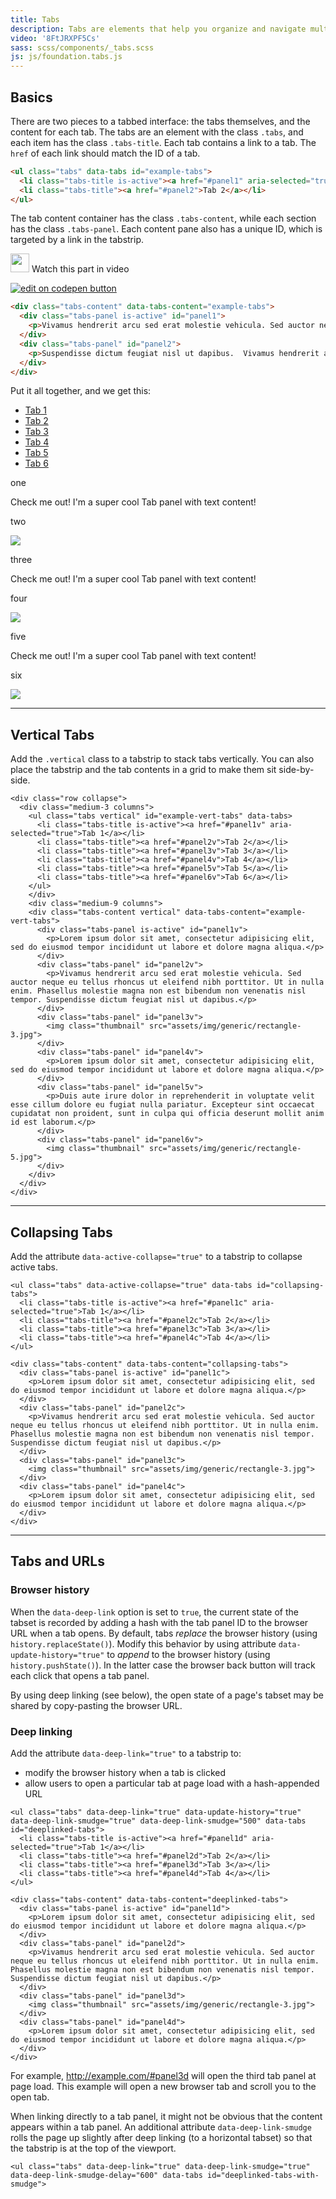 ```yaml
---
title: Tabs
description: Tabs are elements that help you organize and navigate multiple documents in a single container. They can be used for switching between items in the container.
video: '8FtJRXPF5Cs'
sass: scss/components/_tabs.scss
js: js/foundation.tabs.js
---
```


## Basics

There are two pieces to a tabbed interface: the tabs themselves, and the content for each tab. The tabs are an element with the class `.tabs`, and each item has the class `.tabs-title`. Each tab contains a link to a tab. The `href` of each link should match the ID of a tab.

```html
<ul class="tabs" data-tabs id="example-tabs">
  <li class="tabs-title is-active"><a href="#panel1" aria-selected="true">Tab 1</a></li>
  <li class="tabs-title"><a href="#panel2">Tab 2</a></li>
</ul>
```

The tab content container has the class `.tabs-content`, while each section has the class `.tabs-panel`. Each content pane also has a unique ID, which is targeted by a link in the tabstrip.

<p>
  <a class="" data-open-video="0:39"><img src="https://www.elastic.co/static/images/svg/video-play-btn.svg" class="video-icon" height="30" width="30" alt=""> Watch this part in video</a>
</p>

<div class="docs-codepen-container">
  <a class="codepen-logo-link" href="https://codepen.io/IamManchanda/pen/VbdGKj?editors=1000" target="_blank"><img src="{{root}}assets/img/logos/codepen-button.svg" class="" height="" width="" alt="edit on codepen button"></a>
</div>

```html
<div class="tabs-content" data-tabs-content="example-tabs">
  <div class="tabs-panel is-active" id="panel1">
    <p>Vivamus hendrerit arcu sed erat molestie vehicula. Sed auctor neque eu tellus rhoncus ut eleifend nibh porttitor. Ut in nulla enim. Phasellus molestie magna non est bibendum non venenatis nisl tempor. Suspendisse dictum feugiat nisl ut dapibus.</p>
  </div>
  <div class="tabs-panel" id="panel2">
    <p>Suspendisse dictum feugiat nisl ut dapibus.  Vivamus hendrerit arcu sed erat molestie vehicula. Ut in nulla enim. Phasellus molestie magna non est bibendum non venenatis nisl tempor.  Sed auctor neque eu tellus rhoncus ut eleifend nibh porttitor.</p>
  </div>
</div>
```

Put it all together, and we get this:

<ul class="tabs" data-tabs id="example-tabs">
  <li class="tabs-title is-active"><a href="#panel1" aria-selected="true">Tab 1</a></li>
  <li class="tabs-title"><a href="#panel2">Tab 2</a></li>
  <li class="tabs-title"><a href="#panel3">Tab 3</a></li>
  <li class="tabs-title"><a href="#panel4">Tab 4</a></li>
  <li class="tabs-title"><a href="#panel5">Tab 5</a></li>
  <li class="tabs-title"><a href="#panel6">Tab 6</a></li>
</ul>

<div class="tabs-content" data-tabs-content="example-tabs">
  <div class="tabs-panel is-active" id="panel1">
    <p>one</p>
    <p>Check me out! I'm a super cool Tab panel with text content!</p>
  </div>
  <div class="tabs-panel" id="panel2">
    <p>two</p>
    <img class="thumbnail" src="assets/img/generic/rectangle-7.jpg">
  </div>
  <div class="tabs-panel" id="panel3">
    <p>three</p>
    <p>Check me out! I'm a super cool Tab panel with text content!</p>
  </div>
  <div class="tabs-panel" id="panel4">
    <p>four</p>
    <img class="thumbnail" src="assets/img/generic/rectangle-2.jpg">
  </div>
  <div class="tabs-panel" id="panel5">
    <p>five</p>
    <p>Check me out! I'm a super cool Tab panel with text content!</p>
  </div>
  <div class="tabs-panel" id="panel6">
    <p>six</p>
    <img class="thumbnail" src="assets/img/generic/rectangle-8.jpg">
  </div>
</div>

---

## Vertical Tabs

Add the `.vertical` class to a tabstrip to stack tabs vertically. You can also place the tabstrip and the tab contents in a grid to make them sit side-by-side.

```html_example
<div class="row collapse">
  <div class="medium-3 columns">
    <ul class="tabs vertical" id="example-vert-tabs" data-tabs>
      <li class="tabs-title is-active"><a href="#panel1v" aria-selected="true">Tab 1</a></li>
      <li class="tabs-title"><a href="#panel2v">Tab 2</a></li>
      <li class="tabs-title"><a href="#panel3v">Tab 3</a></li>
      <li class="tabs-title"><a href="#panel4v">Tab 4</a></li>
      <li class="tabs-title"><a href="#panel5v">Tab 5</a></li>
      <li class="tabs-title"><a href="#panel6v">Tab 6</a></li>
    </ul>
    </div>
    <div class="medium-9 columns">
    <div class="tabs-content vertical" data-tabs-content="example-vert-tabs">
      <div class="tabs-panel is-active" id="panel1v">
        <p>Lorem ipsum dolor sit amet, consectetur adipisicing elit, sed do eiusmod tempor incididunt ut labore et dolore magna aliqua.</p>
      </div>
      <div class="tabs-panel" id="panel2v">
        <p>Vivamus hendrerit arcu sed erat molestie vehicula. Sed auctor neque eu tellus rhoncus ut eleifend nibh porttitor. Ut in nulla enim. Phasellus molestie magna non est bibendum non venenatis nisl tempor. Suspendisse dictum feugiat nisl ut dapibus.</p>
      </div>
      <div class="tabs-panel" id="panel3v">
        <img class="thumbnail" src="assets/img/generic/rectangle-3.jpg">
      </div>
      <div class="tabs-panel" id="panel4v">
        <p>Lorem ipsum dolor sit amet, consectetur adipisicing elit, sed do eiusmod tempor incididunt ut labore et dolore magna aliqua.</p>
      </div>
      <div class="tabs-panel" id="panel5v">
        <p>Duis aute irure dolor in reprehenderit in voluptate velit esse cillum dolore eu fugiat nulla pariatur. Excepteur sint occaecat cupidatat non proident, sunt in culpa qui officia deserunt mollit anim id est laborum.</p>
      </div>
      <div class="tabs-panel" id="panel6v">
        <img class="thumbnail" src="assets/img/generic/rectangle-5.jpg">
      </div>
    </div>
  </div>
</div>
```

---

## Collapsing Tabs

Add the attribute `data-active-collapse="true"` to a tabstrip to collapse active tabs.

```html_example
<ul class="tabs" data-active-collapse="true" data-tabs id="collapsing-tabs">
  <li class="tabs-title is-active"><a href="#panel1c" aria-selected="true">Tab 1</a></li>
  <li class="tabs-title"><a href="#panel2c">Tab 2</a></li>
  <li class="tabs-title"><a href="#panel3c">Tab 3</a></li>
  <li class="tabs-title"><a href="#panel4c">Tab 4</a></li>
</ul>

<div class="tabs-content" data-tabs-content="collapsing-tabs">
  <div class="tabs-panel is-active" id="panel1c">
    <p>Lorem ipsum dolor sit amet, consectetur adipisicing elit, sed do eiusmod tempor incididunt ut labore et dolore magna aliqua.</p>
  </div>
  <div class="tabs-panel" id="panel2c">
    <p>Vivamus hendrerit arcu sed erat molestie vehicula. Sed auctor neque eu tellus rhoncus ut eleifend nibh porttitor. Ut in nulla enim. Phasellus molestie magna non est bibendum non venenatis nisl tempor. Suspendisse dictum feugiat nisl ut dapibus.</p>
  </div>
  <div class="tabs-panel" id="panel3c">
    <img class="thumbnail" src="assets/img/generic/rectangle-3.jpg">
  </div>
  <div class="tabs-panel" id="panel4c">
    <p>Lorem ipsum dolor sit amet, consectetur adipisicing elit, sed do eiusmod tempor incididunt ut labore et dolore magna aliqua.</p>
  </div>
</div>
```

---

## Tabs and URLs

### Browser history

When the `data-deep-link` option is set to `true`, the current state of the tabset is recorded by adding a hash with the tab panel ID to the browser URL when a tab opens. By default, tabs *replace* the browser history (using `history.replaceState()`). Modify this behavior by using attribute `data-update-history="true"` to *append* to the browser history (using `history.pushState()`). In the latter case the browser back button will track each click that opens a tab panel.

By using deep linking (see below), the open state of a page's tabset may be shared by copy-pasting the browser URL.

### Deep linking

Add the attribute `data-deep-link="true"` to a tabstrip to:
- modify the browser history when a tab is clicked
- allow users to open a particular tab at page load with a hash-appended URL

```html_example
<ul class="tabs" data-deep-link="true" data-update-history="true" data-deep-link-smudge="true" data-deep-link-smudge="500" data-tabs id="deeplinked-tabs">
  <li class="tabs-title is-active"><a href="#panel1d" aria-selected="true">Tab 1</a></li>
  <li class="tabs-title"><a href="#panel2d">Tab 2</a></li>
  <li class="tabs-title"><a href="#panel3d">Tab 3</a></li>
  <li class="tabs-title"><a href="#panel4d">Tab 4</a></li>
</ul>

<div class="tabs-content" data-tabs-content="deeplinked-tabs">
  <div class="tabs-panel is-active" id="panel1d">
    <p>Lorem ipsum dolor sit amet, consectetur adipisicing elit, sed do eiusmod tempor incididunt ut labore et dolore magna aliqua.</p>
  </div>
  <div class="tabs-panel" id="panel2d">
    <p>Vivamus hendrerit arcu sed erat molestie vehicula. Sed auctor neque eu tellus rhoncus ut eleifend nibh porttitor. Ut in nulla enim. Phasellus molestie magna non est bibendum non venenatis nisl tempor. Suspendisse dictum feugiat nisl ut dapibus.</p>
  </div>
  <div class="tabs-panel" id="panel3d">
    <img class="thumbnail" src="assets/img/generic/rectangle-3.jpg">
  </div>
  <div class="tabs-panel" id="panel4d">
    <p>Lorem ipsum dolor sit amet, consectetur adipisicing elit, sed do eiusmod tempor incididunt ut labore et dolore magna aliqua.</p>
  </div>
</div>
```

For example, <a target="_blank" href="#panel3d">http://example.com/#panel3d</a> will open the third tab panel at page load. This example will open a new browser tab and scroll you to the open tab.

When linking directly to a tab panel, it might not be obvious that the content appears within a tab panel. An additional attribute `data-deep-link-smudge` rolls the page up slightly after deep linking (to a horizontal tabset) so that the tabstrip is at the top of the viewport.

```html_example
<ul class="tabs" data-deep-link="true" data-deep-link-smudge="true" data-deep-link-smudge-delay="600" data-tabs id="deeplinked-tabs-with-smudge">
```

